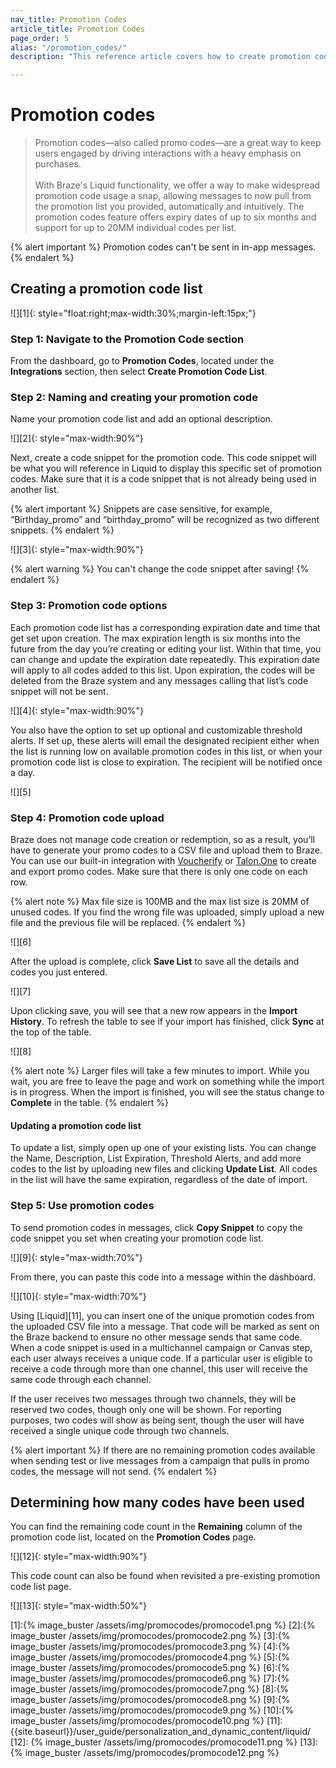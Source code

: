 ```yaml
---
nav_title: Promotion Codes
article_title: Promotion Codes
page_order: 5
alias: "/promotion_codes/"
description: "This reference article covers how to create promotion code lists and add them into your campaigns and Canvases."

---
```


# Promotion codes

> Promotion codes—also called promo codes—are a great way to keep users engaged by driving interactions with a heavy emphasis on purchases. <br><br>With Braze's Liquid functionality, we offer a way to make widespread promotion code usage a snap, allowing messages to now pull from the promotion list you provided, automatically and intuitively. The promotion codes feature offers expiry dates of up to six months and support for up to 20MM individual codes per list.

{% alert important %}
Promotion codes can't be sent in in-app messages.
{% endalert %}

## Creating a promotion code list

![][1]{: style="float:right;max-width:30%;margin-left:15px;"}

### Step 1: Navigate to the Promotion Code section

From the dashboard, go to **Promotion Codes**, located under the **Integrations** section, then select **Create Promotion Code List**.

### Step 2: Naming and creating your promotion code

Name your promotion code list and add an optional description.

![][2]{: style="max-width:90%"}

Next, create a code snippet for the promotion code. This code snippet will be what you will reference in Liquid to display this specific set of promotion codes. Make sure that it is a code snippet that is not already being used in another list.

{% alert important %}
Snippets are case sensitive, for example, “Birthday_promo” and “birthday_promo” will be recognized as two different snippets.
{% endalert %}

![][3]{: style="max-width:90%"}

{% alert warning %}
You can't change the code snippet after saving!
{% endalert %}

### Step 3: Promotion code options

Each promotion code list has a corresponding expiration date and time that get set upon creation. The max expiration length is six months into the future from the day you’re creating or editing your list. Within that time, you can change and update the expiration date repeatedly. This expiration date will apply to all codes added to this list. Upon expiration, the codes will be deleted from the Braze system and any messages calling that list’s code snippet will not be sent.

![][4]{: style="max-width:90%"}

You also have the option to set up optional and customizable threshold alerts. If set up, these alerts will email the designated recipient either when the list is running low on available promotion codes in this list, or when your promotion code list is close to expiration. The recipient will be notified once a day.

![][5]

### Step 4: Promotion code upload

Braze does not manage code creation or redemption, so as a result, you’ll have to generate your promo codes to a CSV file and upload them to Braze. You can use our built-in integration with [Voucherify]({{site.baseurl}}/partners/channel_extensions/loyalty/voucherify/) or [Talon.One]({{site.baseurl}}/partners/channel_extensions/loyalty/talonone/) to create and export promo codes. Make sure that there is only one code on each row.

{% alert note %}
Max file size is 100MB and the max list size is 20MM of unused codes. If you find the wrong file was uploaded, simply upload a new file and the previous file will be replaced.
{% endalert %}

![][6]

After the upload is complete, click **Save List** to save all the details and codes you just entered.

![][7]

Upon clicking save, you will see that a new row appears in the **Import History**. To refresh the table to see if your import has finished, click <span style="font-size: 14px;margin-bottom: .5rem;height: 16px;width: 16px;" class="fas fa-sync" ></span> **Sync** at the top of the table.

![][8]

{% alert note %}
Larger files will take a few minutes to import. While you wait, you are free to leave the page and work on something while the import is in progress. When the import is finished, you will see the status change to **Complete** in the table.
{% endalert %}

#### Updating a promotion code list

To update a list, simply open up one of your existing lists. You can change the Name, Description, List Expiration, Threshold Alerts, and add more codes to the list by uploading new files and clicking **Update List**.
All codes in the list will have the same expiration, regardless of the date of import.

### Step 5: Use promotion codes

To send promotion codes in messages, click **Copy Snippet** to copy the code snippet you set when creating your promotion code list.

![][9]{: style="max-width:70%"}

From there, you can paste this code into a message within the dashboard.

![][10]{: style="max-width:70%"}

Using [Liquid][11], you can insert one of the unique promotion codes from the uploaded CSV file into a message. That code will be marked as sent on the Braze backend to ensure no other message sends that same code. When a code snippet is used in a multichannel campaign or Canvas step, each user always receives a unique code. If a particular user is eligible to receive a code through more than one channel, this user will receive the same code through each channel. 

If the user receives two messages through two channels, they will be reserved two codes, though only one will be shown. For reporting purposes, two codes will show as being sent, though the user will have received a single unique code through two channels.

{% alert important %}
If there are no remaining promotion codes available when sending test or live messages from a campaign that pulls in promo codes, the message will not send.
{% endalert %}

## Determining how many codes have been used

You can find the remaining code count in the **Remaining** column of the promotion code list, located on the **Promotion Codes** page.

![][12]{: style="max-width:90%"}

This code count can also be found when revisited a pre-existing promotion code list page. 

![][13]{: style="max-width:50%"}

[1]:{% image_buster /assets/img/promocodes/promocode1.png %}
[2]:{% image_buster /assets/img/promocodes/promocode2.png %}
[3]:{% image_buster /assets/img/promocodes/promocode3.png %}
[4]:{% image_buster /assets/img/promocodes/promocode4.png %}
[5]:{% image_buster /assets/img/promocodes/promocode5.png %}
[6]:{% image_buster /assets/img/promocodes/promocode6.png %}
[7]:{% image_buster /assets/img/promocodes/promocode7.png %}
[8]:{% image_buster /assets/img/promocodes/promocode8.png %}
[9]:{% image_buster /assets/img/promocodes/promocode9.png %}
[10]:{% image_buster /assets/img/promocodes/promocode10.png %}
[11]: {{site.baseurl}}/user_guide/personalization_and_dynamic_content/liquid/
[12]: {% image_buster /assets/img/promocodes/promocode11.png %}
[13]: {% image_buster /assets/img/promocodes/promocode12.png %}





